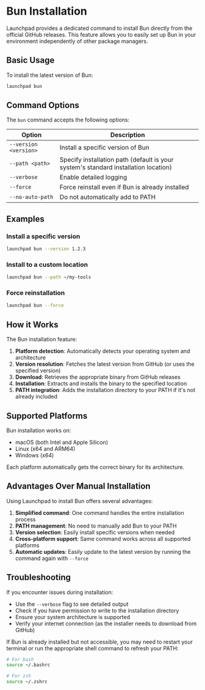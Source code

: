 # Bun Installation

Launchpad provides a dedicated command to install Bun directly from the official GitHub releases. This feature allows you to easily set up Bun in your environment independently of other package managers.

## Basic Usage

To install the latest version of Bun:

```bash
launchpad bun
```

## Command Options

The `bun` command accepts the following options:

| Option | Description |
|--------|-------------|
| `--version <version>` | Install a specific version of Bun |
| `--path <path>` | Specify installation path (default is your system's standard installation location) |
| `--verbose` | Enable detailed logging |
| `--force` | Force reinstall even if Bun is already installed |
| `--no-auto-path` | Do not automatically add to PATH |

## Examples

### Install a specific version

```bash
launchpad bun --version 1.2.3
```

### Install to a custom location

```bash
launchpad bun --path ~/my-tools
```

### Force reinstallation

```bash
launchpad bun --force
```

## How it Works

The Bun installation feature:

1. **Platform detection**: Automatically detects your operating system and architecture
2. **Version resolution**: Fetches the latest version from GitHub (or uses the specified version)
3. **Download**: Retrieves the appropriate binary from GitHub releases
4. **Installation**: Extracts and installs the binary to the specified location
5. **PATH integration**: Adds the installation directory to your PATH if it's not already included

## Supported Platforms

Bun installation works on:

- macOS (both Intel and Apple Silicon)
- Linux (x64 and ARM64)
- Windows (x64)

Each platform automatically gets the correct binary for its architecture.

## Advantages Over Manual Installation

Using Launchpad to install Bun offers several advantages:

1. **Simplified command**: One command handles the entire installation process
2. **PATH management**: No need to manually add Bun to your PATH
3. **Version selection**: Easily install specific versions when needed
4. **Cross-platform support**: Same command works across all supported platforms
5. **Automatic updates**: Easily update to the latest version by running the command again with `--force`

## Troubleshooting

If you encounter issues during installation:

- Use the `--verbose` flag to see detailed output
- Check if you have permission to write to the installation directory
- Ensure your system architecture is supported
- Verify your internet connection (as the installer needs to download from GitHub)

If Bun is already installed but not accessible, you may need to restart your terminal or run the appropriate shell command to refresh your PATH:

```bash
# For bash
source ~/.bashrc

# For zsh
source ~/.zshrc
```
